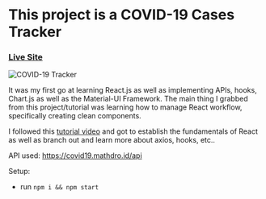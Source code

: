 
# This project is a COVID-19 Cases Tracker

### [Live Site](https://covid19statswebsite.netlify.com)

![COVID-19 Tracker](https://i.ibb.co/X87BqVY/Screenshot-2020-04-13-at-10-14-58.png)

It was my first go at learning React.js as well as implementing APIs, hooks, Chart.js as well as the Material-UI Framework.
The main thing I grabbed from this project/tutorial was learning how to manage React workflow, specifically creating clean components.

I followed this [tutorial video](https://www.youtube.com/watch?v=khJlrj3Y6Ls) and got to establish the fundamentals of React as well as branch out and learn more about axios, hooks, etc.. 

API used: https://covid19.mathdro.id/api

Setup:
- run ```npm i && npm start```

